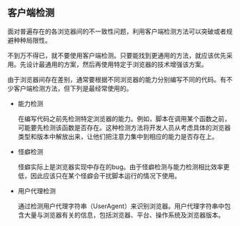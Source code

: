 ## 客户端检测 ##


面对普遍存在的各浏览器间的不一致性问题，利用客户端检测方法可以突破或者规避种种局限性。

不到万不得已，就不要使用客户端检测。只要能找到更通用的方法，就应该优先采用。先设计最通用的方案，然后再使用特定于浏览器的技术增强该方案。

由于浏览器间存在差别，通常要根据不同浏览器的能力分别编写不同的代码。有不少客户端检测方法，但下列是最经常使用的。

* 能力检测

	在编写代码之前先检测特定浏览器的能力。例如，脚本在调用某个函数之前，可能要先检测该函数是否存在。这种检测方法将开发人员从考虑具体的浏览器类型和版本中解放出来，让他们把注意力集中到相应的能力是否存在上。

* 怪癖检测

	怪癖实际上是浏览器实现中存在的bug。由于怪癖检测与能力检测相比效率更低，因此应该只在某个怪癖会干扰脚本运行的情况下使用。

* 用户代理检测

	通过检测用户代理字符串（UserAgent）来识别浏览器。用户代理字符串中包含大量与浏览器有关的信息，包括浏览器、平台、操作系统及浏览器版本。
